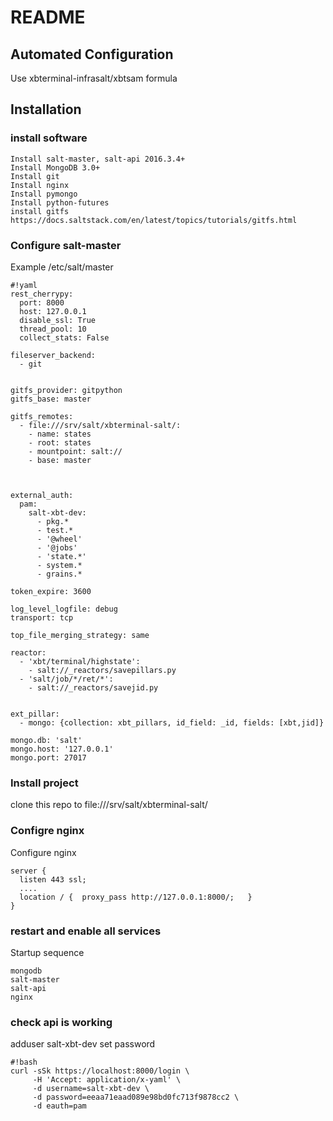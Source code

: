 # README #

## Automated Configuration ##

Use xbterminal-infrasalt/xbtsam formula


## Installation ##

### install software ###
```
Install salt-master, salt-api 2016.3.4+
Install MongoDB 3.0+
Install git
Install nginx
Install pymongo
Install python-futures
install gitfs https://docs.saltstack.com/en/latest/topics/tutorials/gitfs.html
```

### Configure salt-master ###
Example /etc/salt/master
```
#!yaml
rest_cherrypy:
  port: 8000
  host: 127.0.0.1
  disable_ssl: True
  thread_pool: 10
  collect_stats: False

fileserver_backend:
  - git


gitfs_provider: gitpython
gitfs_base: master

gitfs_remotes:
  - file:///srv/salt/xbterminal-salt/:
    - name: states
    - root: states
    - mountpoint: salt://
    - base: master



external_auth:
  pam:
    salt-xbt-dev:
      - pkg.*
      - test.*
      - '@wheel'
      - '@jobs'
      - 'state.*'
      - system.*
      - grains.*

token_expire: 3600

log_level_logfile: debug
transport: tcp

top_file_merging_strategy: same

reactor:
  - 'xbt/terminal/highstate':
    - salt://_reactors/savepillars.py
  - 'salt/job/*/ret/*':
    - salt://_reactors/savejid.py


ext_pillar:
  - mongo: {collection: xbt_pillars, id_field: _id, fields: [xbt,jid]}

mongo.db: 'salt'
mongo.host: '127.0.0.1'
mongo.port: 27017
```

### Install project ###

clone this repo to file:///srv/salt/xbterminal-salt/

### Configre nginx ###

Configure nginx

```
server {
  listen 443 ssl;
  ....
  location / { 	proxy_pass http://127.0.0.1:8000/;   }
}
```

### restart and enable all services ###

Startup sequence

```
mongodb
salt-master
salt-api
nginx
```


### check  api is working ###

adduser salt-xbt-dev
set password

```
#!bash
curl -sSk https://localhost:8000/login \
     -H 'Accept: application/x-yaml' \
     -d username=salt-xbt-dev \
     -d password=eeaa71eaad089e98bd0fc713f9878cc2 \
     -d eauth=pam
```
